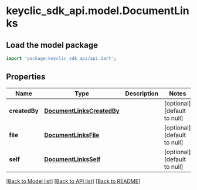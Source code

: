 # keyclic_sdk_api.model.DocumentLinks

## Load the model package
```dart
import 'package:keyclic_sdk_api/api.dart';
```

## Properties
Name | Type | Description | Notes
------------ | ------------- | ------------- | -------------
**createdBy** | [**DocumentLinksCreatedBy**](DocumentLinksCreatedBy.md) |  | [optional] [default to null]
**file** | [**DocumentLinksFile**](DocumentLinksFile.md) |  | [optional] [default to null]
**self** | [**DocumentLinksSelf**](DocumentLinksSelf.md) |  | [optional] [default to null]

[[Back to Model list]](../README.md#documentation-for-models) [[Back to API list]](../README.md#documentation-for-api-endpoints) [[Back to README]](../README.md)


